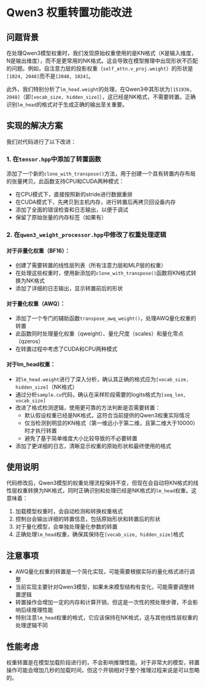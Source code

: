 # Qwen3 权重转置功能改进

## 问题背景

在处理Qwen3模型权重时，我们发现原始权重使用的是KN格式（K是输入维度，N是输出维度），而不是更常用的NK格式。这会导致在模型推理中出现形状不匹配的问题。例如，自注意力层的投影权重（`self_attn.v_proj.weight`）的形状是`[1024, 2048]`而不是`[2048, 1024]`。

此外，我们特别分析了`lm_head.weight`的处理，在Qwen3中其形状为`[151936, 2048]`（即`[vocab_size, hidden_size]`），这已经是NK格式，不需要转置。正确识别`lm_head`的格式对于生成正确的输出至关重要。

## 实现的解决方案

我们对代码进行了以下改进：

### 1. 在`tensor.hpp`中添加了转置函数

添加了一个新的`clone_with_transpose()`方法，用于创建一个具有转置内存布局的张量拷贝。此函数支持CPU和CUDA两种模式：

- 在CPU模式下，直接按照新的stride进行数据重排
- 在CUDA模式下，先拷贝到主机内存，进行转置后再拷贝回设备内存
- 添加了全面的错误检查和日志输出，以便于调试
- 保留了原始张量的内存标签（如果有）

### 2. 在`qwen3_weight_processor.hpp`中修改了权重处理逻辑

#### 对于非量化权重（BF16）：

- 创建了需要转置的线性层列表（所有注意力层和MLP层的权重）
- 在处理这些权重时，使用新添加的`clone_with_transpose()`函数将KN格式转换为NK格式
- 添加了详细的日志输出，显示转置前后的形状

#### 对于量化权重（AWQ）：

- 添加了一个专门的辅助函数`transpose_awq_weight()`，处理AWQ量化权重的转置
- 此函数同时处理量化权重（qweight）、量化尺度（scales）和量化零点（qzeros）
- 在转置过程中考虑了CUDA和CPU两种模式

#### 对于lm_head权重：

- 对`lm_head.weight`进行了深入分析，确认其正确的格式应为`[vocab_size, hidden_size]`（NK格式）
- 通过分析`sample.cu`代码，确认在采样阶段需要的logits格式为`[seq_len, vocab_size]`
- 改进了格式检测逻辑，使用更可靠的方法判断是否需要转置：
  - 默认假设权重已经是NK格式，这符合当前提供的Qwen3权重实际情况
  - 仅当检测到明显的KN格式（第一维远小于第二维，且第二维大于10000）时才执行转置
  - 避免了基于简单维度大小比较导致的不必要转置
- 添加了更详细的日志，清晰显示权重的原始形状和最终使用的格式

## 使用说明

代码修改后，Qwen3模型的权重处理流程保持不变，但现在会自动将KN格式的线性层权重转换为NK格式，同时正确识别和处理已经是NK格式的`lm_head`权重。这意味着：

1. 加载模型权重时，会自动检测和转换权重格式
2. 控制台会输出详细的转置信息，包括原始形状和转置后的形状
3. 对于量化模型，会单独处理量化参数的转置
4. 正确处理`lm_head`权重，确保其保持在`[vocab_size, hidden_size]`格式

## 注意事项

- AWQ量化权重的转置是一个简化实现，可能需要根据实际的量化格式进行调整
- 当前实现主要针对Qwen3模型，如果未来模型结构有变化，可能需要调整转置逻辑
- 转置操作会增加一定的内存和计算开销，但这是一次性的预处理步骤，不会影响后续推理性能
- 特别注意`lm_head`权重的格式，它应该保持在NK格式，这与其他线性层权重的处理逻辑不同

## 性能考虑

权重转置是在模型加载阶段进行的，不会影响推理性能。对于非常大的模型，转置操作可能会增加几秒的加载时间，但这个开销相对于整个推理过程来说是可以忽略的。 
